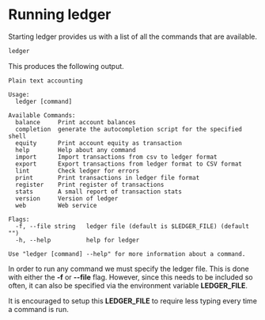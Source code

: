 # Running ledger

Starting ledger provides us with a list of all the commands that are available.

```sh
ledger
```

This produces the following output.

```
Plain text accounting

Usage:
  ledger [command]

Available Commands:
  balance     Print account balances
  completion  generate the autocompletion script for the specified shell
  equity      Print account equity as transaction
  help        Help about any command
  import      Import transactions from csv to ledger format
  export      Export transactions from ledger format to CSV format
  lint        Check ledger for errors
  print       Print transactions in ledger file format
  register    Print register of transactions
  stats       A small report of transaction stats
  version     Version of ledger
  web         Web service

Flags:
  -f, --file string   ledger file (default is $LEDGER_FILE) (default "")
  -h, --help          help for ledger

Use "ledger [command] --help" for more information about a command.
```

In order to run any command we must specify the ledger file. This is done with
either the **-f** or **--file** flag. However, since this needs to be included
so often, it can also be specified via the environment variable
**LEDGER_FILE**.

It is encouraged to setup this **LEDGER_FILE** to require less typing every time
a command is run.
